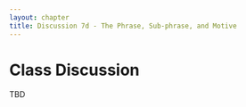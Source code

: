 ```yaml
---
layout: chapter
title: Discussion 7d - The Phrase, Sub-phrase, and Motive
---
```


# Class Discussion

TBD
